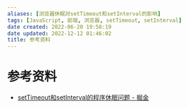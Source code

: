 ```yaml
---
aliases: [浏览器休眠对setTimeout和setInterval的影响]
tags: [JavaScript, 前端, 浏览器, setTimeout, setInterval]
date created: 2022-06-20 19:58:19
date updated: 2022-12-12 01:46:02
title: 参考资料
---
```


# 参考资料

- [setTimeout和setInterval的程序休眠问题 - 掘金](https://juejin.cn/post/6844903667456278541)
